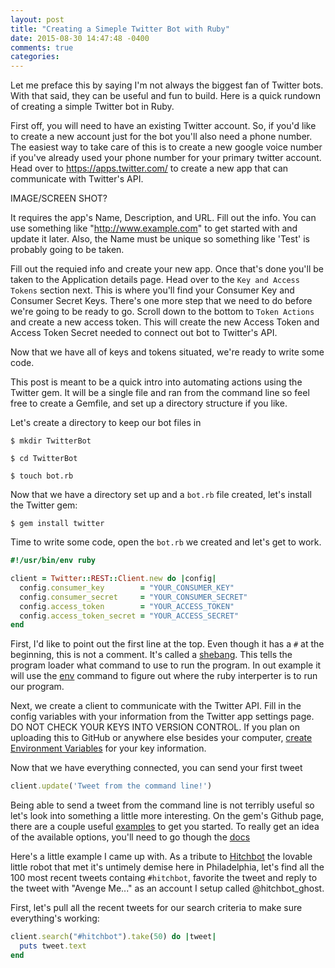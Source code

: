 ```yaml
---
layout: post
title: "Creating a Simeple Twitter Bot with Ruby"
date: 2015-08-30 14:47:48 -0400
comments: true
categories:
---
```



Let me preface this by saying I'm not always the biggest fan of Twitter bots.  With that said, they can be useful and fun to build.  Here is a quick rundown of creating a simple Twitter bot in Ruby.



First off, you will need to have an existing Twitter account. So, if you'd like to create a new account just for the bot you'll also need a phone number.  The easiest way to take care of this is to create a new google voice number if you've already used your phone number for your primary twitter account.  Head over to https://apps.twitter.com/ to create a new app that can communicate with Twitter's API.

IMAGE/SCREEN SHOT?

It requires the app's Name, Description, and URL.  Fill out the info.  You can use something like "http://www.example.com" to get started with and update it later. Also, the Name must be unique so something like 'Test' is probably going to be taken.

Fill out the requied info and create your new app.  Once that's done you'll be taken to the Application details page.  Head over to the `Key and Access Tokens` section next.  This is where you'll find your Consumer Key and Consumer Secret Keys.  There's one more step that we need to do before we're going to be ready to go.  Scroll down to the bottom to `Token Actions` and create a new access token.  This will create the new Access Token and Access Token Secret needed to connect out bot to Twitter's API.

Now that we have all of keys and tokens situated, we're ready to write some code.

This post is meant to be a quick intro into automating actions using the Twitter gem.  It will be a single file and ran from the command line so feel free to create a Gemfile, and set up a directory structure if you like.

Let's create a directory to keep our bot files in

```$ mkdir TwitterBot```

`$ cd TwitterBot`

`$ touch bot.rb`

Now that we have a directory set up and a `bot.rb` file created, let's install the Twitter gem:

`$ gem install twitter`

Time to write some code, open the `bot.rb` we created and let's get to work.

```ruby
#!/usr/bin/env ruby

client = Twitter::REST::Client.new do |config|
  config.consumer_key        = "YOUR_CONSUMER_KEY"
  config.consumer_secret     = "YOUR_CONSUMER_SECRET"
  config.access_token        = "YOUR_ACCESS_TOKEN"
  config.access_token_secret = "YOUR_ACCESS_SECRET"
end
```

First, I'd like to point out the first line at the top.  Even though it has a `#` at the beginning, this is not a comment.  It's called a [shebang](https://en.wikipedia.org/wiki/Shebang_(Unix)).  This tells the program loader what command to use to run the program.  In out example it will use the [env](http://ss64.com/bash/env.html) command to figure out where the ruby interperter is to run our program.

Next, we create a client to communicate with the Twitter API.  Fill in the config variables with your information from the Twitter app settings page.  DO NOT CHECK YOUR KEYS INTO VERSION CONTROL.  If you plan on uploading this to GitHub or anywhere else besides your computer, [create Environment Variables](http://www.schrodinger.com/kb/1842) for your key information.

Now that we have everything connected, you can send your first tweet

```ruby
client.update('Tweet from the command line!')
```
Being able to send a tweet from the command line is not terribly useful so let's look into something a little more interesting.  On the gem's Github page, there are a couple useful [examples](https://github.com/sferik/twitter/tree/master/examples) to get you started.  To really get an idea of the available options, you'll need to go though the [docs](http://www.rubydoc.info/gems/twitter)

Here's a little example I came up with.  As a tribute to [Hitchbot](http://www.nbcnews.com/news/us-news/hitchhiking-robot-hitchbot-meets-demise-philadelphia-after-about-2-weeks-n402606) the lovable little robot that met it's untimely demise here in Philadelphia, let's find all the 100 most recent tweets containg `#hitchbot`, favorite the tweet and reply to the tweet with "Avenge Me..." as an account I setup called @hitchbot_ghost.

First, let's pull all the recent tweets for our search criteria to make sure everything's working:


```ruby
client.search("#hitchbot").take(50) do |tweet|
  puts tweet.text
end

```






